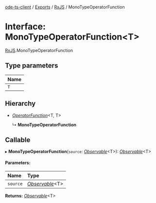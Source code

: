 [ode-ts-client](../README.md) / [Exports](../modules.md) / [RxJS](../modules/rxjs.md) / MonoTypeOperatorFunction

# Interface: MonoTypeOperatorFunction<T\>

[RxJS](../modules/rxjs.md).MonoTypeOperatorFunction

## Type parameters

Name |
:------ |
`T` |

## Hierarchy

* [*OperatorFunction*](rxjs.operatorfunction.md)<T, T\>

  ↳ **MonoTypeOperatorFunction**

## Callable

▸ **MonoTypeOperatorFunction**(`source`: [*Observable*](../classes/rxjs.observable.md)<T\>): [*Observable*](../classes/rxjs.observable.md)<T\>

#### Parameters:

Name | Type |
:------ | :------ |
`source` | [*Observable*](../classes/rxjs.observable.md)<T\> |

**Returns:** [*Observable*](../classes/rxjs.observable.md)<T\>
